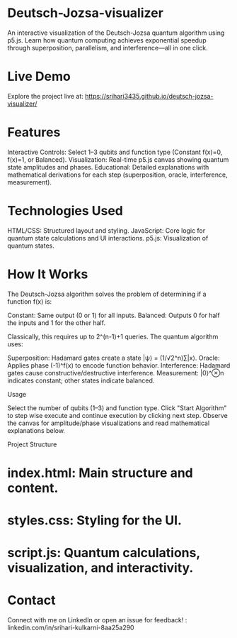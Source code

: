 # Deutsch-Jozsa-visualizer
An interactive visualization of the Deutsch-Jozsa quantum algorithm using p5.js. Learn how quantum computing achieves exponential speedup through superposition, parallelism, and interference—all in one click.

# Live Demo
Explore the project live at: https://srihari3435.github.io/deutsch-jozsa-visualizer/

# Features
Interactive Controls: Select 1–3 qubits and function type (Constant f(x)=0, f(x)=1, or Balanced).
Visualization: Real-time p5.js canvas showing quantum state amplitudes and phases.
Educational: Detailed explanations with mathematical derivations for each step (superposition, oracle, interference, measurement).


# Technologies Used

HTML/CSS: Structured layout and styling.
JavaScript: Core logic for quantum state calculations and UI interactions.
p5.js: Visualization of quantum states.

# How It Works

The Deutsch-Jozsa algorithm solves the problem of determining if a function f(x) is:

Constant: Same output (0 or 1) for all inputs.
Balanced: Outputs 0 for half the inputs and 1 for the other half.

Classically, this requires up to 2^(n-1)+1 queries. The quantum algorithm uses:

Superposition: Hadamard gates create a state |ψ⟩ = (1/√2^n)∑|x⟩.
Oracle: Applies phase (-1)^f(x) to encode function behavior.
Interference: Hadamard gates cause constructive/destructive interference.
Measurement: |0⟩^⊗n indicates constant; other states indicate balanced.

Usage

Select the number of qubits (1–3) and function type.
Click "Start Algorithm" to step wise execute and continue execution by clicking next step.
Observe the canvas for amplitude/phase visualizations and read mathematical explanations below.

Project Structure

# index.html: Main structure and content.
# styles.css: Styling for the UI.
# script.js: Quantum calculations, visualization, and interactivity.

# Contact
Connect with me on LinkedIn or open an issue for feedback! : linkedin.com/in/srihari-kulkarni-8aa25a290

